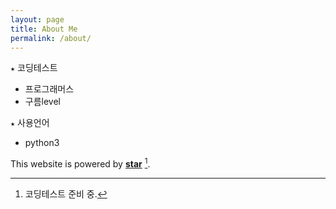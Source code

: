 ```yaml
---
layout: page
title: About Me
permalink: /about/
---
```


 `★` 코딩테스트
- 프로그래머스
- 구름level
    
    
 `★` 사용언어
- python3
 

This website is powered by **[star](https://github.com/pythonhee/star)** [^1].

[^1]:코딩테스트 준비 중.
